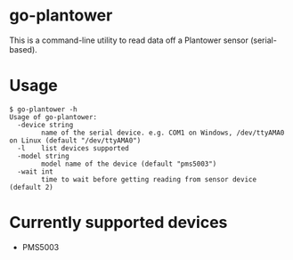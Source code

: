 # go-plantower
This is a command-line utility to read data off a Plantower sensor (serial-based).

# Usage
```shell
$ go-plantower -h
Usage of go-plantower:
  -device string
    	name of the serial device. e.g. COM1 on Windows, /dev/ttyAMA0 on Linux (default "/dev/ttyAMA0")
  -l	list devices supported
  -model string
    	model name of the device (default "pms5003")
  -wait int
    	time to wait before getting reading from sensor device (default 2)
```

# Currently supported devices
- PMS5003
